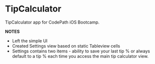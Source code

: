 TipCalculator
=============

TipCalculator app for CodePath iOS Bootcamp.

**NOTES**
* Left the simple UI
* Created Settings view based on static Tableview cells
* Settings contains two items - ability to save your last tip % or always default to a tip % each time you access the main tip calculator view.

